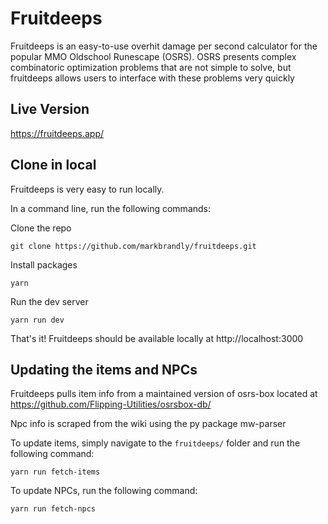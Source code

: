 
# Fruitdeeps

Fruitdeeps is an easy-to-use overhit damage per second calculator for the popular MMO Oldschool Runescape (OSRS). OSRS presents complex combinatoric optimization problems that are not simple to solve, but fruitdeeps allows users to interface with these problems very quickly

## Live Version
https://fruitdeeps.app/

## Clone in local

Fruitdeeps is very easy to run locally.

In a command line, run the following commands:

Clone the repo

``` 
git clone https://github.com/markbrandly/fruitdeeps.git
```

Install packages
```
yarn 
```

Run the dev server
```
yarn run dev
```

That's it! Fruitdeeps should be available locally at http://localhost:3000

## Updating the items and NPCs

Fruitdeeps pulls item info from a maintained version of osrs-box located at https://github.com/Flipping-Utilities/osrsbox-db/

Npc info is scraped from the wiki using the py package mw-parser

To update items, simply navigate to the `fruitdeeps/` folder and run the following command:

```
yarn run fetch-items
```

To update NPCs, run the following command:

```
yarn run fetch-npcs
